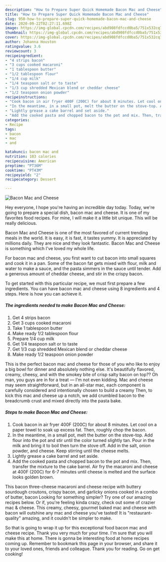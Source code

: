 ```yaml
---
description: "How to Prepare Super Quick Homemade Bacon Mac and Cheese"
title: "How to Prepare Super Quick Homemade Bacon Mac and Cheese"
slug: 950-how-to-prepare-super-quick-homemade-bacon-mac-and-cheese
date: 2020-09-22T02:27:11.698Z
image: https://img-global.cpcdn.com/recipes/abd908fdfccd0ba5/751x532cq70/bacon-mac-and-cheese-recipe-main-photo.jpg
thumbnail: https://img-global.cpcdn.com/recipes/abd908fdfccd0ba5/751x532cq70/bacon-mac-and-cheese-recipe-main-photo.jpg
cover: https://img-global.cpcdn.com/recipes/abd908fdfccd0ba5/751x532cq70/bacon-mac-and-cheese-recipe-main-photo.jpg
author: Johanna Houston
ratingvalue: 3.6
reviewcount: 3
recipeingredient:
- "4 strips bacon"
- "3 cups cooked macaroni"
- "1 tablespoon butter"
- "1/2 tablespoon flour"
- "1/4 cup milk"
- "1/4 teaspoon salt or to taste"
- "1/3 cup shredded Mexican blend or cheddar cheese"
- "1/2 teaspoon onion powder"
recipeinstructions:
- "Cook bacon in air fryer 400F (200C) for about 8 minutes. Let cool on a paper towel to soak up excess fat. Then, roughly chop the bacon."
- "In the meantime, in a small pot, melt the butter on the stove-top. Add flour into the pot and stir until the color turned slightly tan. Pour in the milk and bring it to boil then turn the stove off. Add in the salt, onion powder, and cheese. Keep stirring until the cheese melts."
- "Lightly grease a cake barrel and set aside."
- "Add the cooked pasta and chopped bacon to the pot and mix. Then, transfer the mixture to the cake barrel. Air fry the macaroni and cheese at 400F (200C) for 6-7 minutes until cheese is melted and the surface looks golden brown."
categories:
- Recipe
tags:
- bacon
- mac
- and

katakunci: bacon mac and 
nutrition: 103 calories
recipecuisine: American
preptime: "PT36M"
cooktime: "PT43M"
recipeyield: "2"
recipecategory: Dessert

---
```



![Bacon Mac and Cheese](https://img-global.cpcdn.com/recipes/abd908fdfccd0ba5/751x532cq70/bacon-mac-and-cheese-recipe-main-photo.jpg)

Hey everyone, I hope you're having an incredible day today. Today, we're going to prepare a special dish, bacon mac and cheese. It is one of my favorites food recipes. For mine, I will make it a little bit unique. This will be really delicious.

Bacon Mac and Cheese is one of the most favored of current trending meals in the world. It is easy, it is fast, it tastes yummy. It is appreciated by millions daily. They are nice and they look fantastic. Bacon Mac and Cheese is something which I've loved my whole life.

For bacon mac and cheese, you first want to cut bacon into small squares and cook it in a pan. Some of the bacon fat gets mixed with flour, milk and water to make a sauce, and the pasta simmers in the sauce until tender. Add a generous amount of cheddar cheese, and stir in the crispy bacon.


To get started with this particular recipe, we must first prepare a few ingredients. You can have bacon mac and cheese using 8 ingredients and 4 steps. Here is how you can achieve it.

<!--inarticleads1-->

##### The ingredients needed to make Bacon Mac and Cheese:

1. Get 4 strips bacon
1. Get 3 cups cooked macaroni
1. Take 1 tablespoon butter
1. Make ready 1/2 tablespoon flour
1. Prepare 1/4 cup milk
1. Get 1/4 teaspoon salt or to taste
1. Get 1/3 cup shredded Mexican blend or cheddar cheese
1. Make ready 1/2 teaspoon onion powder


This is the perfect bacon mac and cheese for those of you who like to enjoy a big bowl for dinner and absolutely nothing else. It&#39;s beautifully flavored, creamy, cheesy, and with the smokey bite of crisp salty bacon on top?? Oh man, you guys are in for a treat — I&#39;m not even kidding. Mac and cheese may seem straightforward, but in an all-star mac, each component is carefully considered and intentionally chosen to build a creamy Then, to kick this mac and cheese up a notch, we add crumbled bacon to the breadcrumb crust and mixed directly into the pasta bake. 

<!--inarticleads2-->

##### Steps to make Bacon Mac and Cheese:

1. Cook bacon in air fryer 400F (200C) for about 8 minutes. Let cool on a paper towel to soak up excess fat. Then, roughly chop the bacon.
1. In the meantime, in a small pot, melt the butter on the stove-top. Add flour into the pot and stir until the color turned slightly tan. Pour in the milk and bring it to boil then turn the stove off. Add in the salt, onion powder, and cheese. Keep stirring until the cheese melts.
1. Lightly grease a cake barrel and set aside.
1. Add the cooked pasta and chopped bacon to the pot and mix. Then, transfer the mixture to the cake barrel. Air fry the macaroni and cheese at 400F (200C) for 6-7 minutes until cheese is melted and the surface looks golden brown.


This bacon three-cheese macaroni and cheese recipe with buttery sourdough croutons, crispy bacon, and garlicky onions cooked in a combo of butter, bacon Looking for something simpler? Try one of our amazing recipes below. Or if, you&#39;re feeling kinda crazy, check out some of crazier mac &amp; cheese. This creamy, cheesy, gourmet baked mac and cheese with bacon will outshine any mac and cheese you&#39;ve tasted! It is &#34;restaurant-quality&#34; amazing, and it couldn&#39;t be simpler to make. 

So that is going to wrap it up for this exceptional food bacon mac and cheese recipe. Thank you very much for your time. I'm sure that you will make this at home. There is gonna be interesting food at home recipes coming up. Remember to bookmark this page in your browser, and share it to your loved ones, friends and colleague. Thank you for reading. Go on get cooking!
